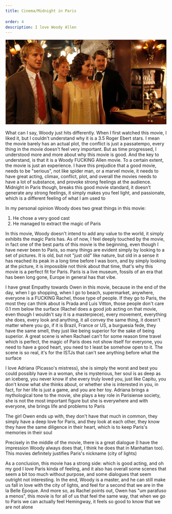 ```yaml
---
title: Cinema/Midnight in Paris

order: 4
description: I love Woody Allen
--- 
```


![alt text](image-1.png)

What can I say, Woody just hits differently. When I first watched this movie, I liked it, but I couldn't understand
why it is a 3.5 Roger Ebert stars. I mean the movie barely has an actual plot, the conflict is just a passatempo, every
thing in the movie doesn't feel very important. But as time progressed, I understood more and more about why this movie
is good. And the key to understand, is that it is a Woody FUCKING Allen movie. To a certain extent, the movie is just an experience.
I have this prejudice that a good movie, needs to be "serious", not like spider man, or a marvel movie, it needs to have great acting,
climax, conflict, plot, and overall the movies needs to have a lot of substance, and provoke strong feelings at the audience. Midnight in Paris though, breaks this good movie standard, it doesn't generate any strong feelings, it simply makes
you feel light, and passionate, which is a different feeling of what I am used to

In my personal opinion Woody does two great things in this movie:
1. He chose a very good cast
2. He managed to extract the magic of Paris

In this movie, Woody doesn't intend to add any value to the world, it simply exhibits the magic Paris
has. As of now, I feel deeply touched by the movie, in fact one of the best parts of this movie is the beginning, even though
I have never been to Paris, so many things are evident simply by looking to a set of pictures. It is old, but not "just old" like
nature, but old in a sense it has reached its peak in a long time before I was born, and by simply looking at the picture,
it is impossible not think about that time, that's why this movie is a perfect fit for Paris. Paris is a live museum, fossils
of an era that has been long gone, Europe in general has that vibe.

I have great Empathy towards Owen in this movie, because in the end of the day, when I go shopping, when I go to beach,
supermarket, anywhere, everyone is a FUCKING Rachel, those type of people. If they go to Paris, the most they can think about is
Prada and Luis Vitton, those people don't care 0.1 mm below the surface (Rachel does a good job acting on that movie,
even though I wouldn't say it is a masterpiece), every movement, everything she does, every look and anything, it all convey the same
thing, it doesn't matter where you go, if it is Brazil, France or US, a burguesia fede, they have the same smell, they
just like being superior for the sake of being superior. A great scene is when Rachael can't for some reason time travel
which is perfect, the magic of Paris does not show itself for everyone, you need to have a good heart, you need to t
least be somehow open to it. The scene is so real, it's for the ISTJs that can't see anything before what the surface

I love Adriana (Picasso's mistress), she is simply the worst and best you could possibly have in a woman, she is mysterious,
her soul is as deep as an iceberg, you never know if she every truly loved you, just like Capitu, you don't know what she
thinks about, or whether she is interested in you, in fact, for her life is just a game, and you are her toy. Adriana brings
a mythological tone to the movie, she plays a key role in Parisiense society, she is not the most important figure
but she is everywhere and with everyone, she brings life and problems to Paris

The girl Owen ends up with, they don't have that much in common, they simply have a deep love for Paris, and they
look at each other, they know they have the same diligence in their heart, which is to keep Paris's memories in their soul

Precisely in the middle of the movie, there is a great dialogue (I have the impression Woody always does that, I think he
does that in Manhattan too). This movies definitely justifies Paris's nickname (city of lights)

As a conclusion, this movie has a strong side: which is good acting, and oh my god I love Paris kinda of feeling,
and it also has overall some scenes that seem a bit too much without purpose, and some dialogues that seem outright not interesting.
In the end, Woody is a master, and he can still make us fall in love with the city of lights, and feel for a second that
we are in the la Belle Époque. And more so, as Rachel points out, Owen has "um parafuso a menos", this movie is for all
of us that feel the same way, that when we go to Paris we can actually feel Hemingway, it feels so good to know that we are not alone